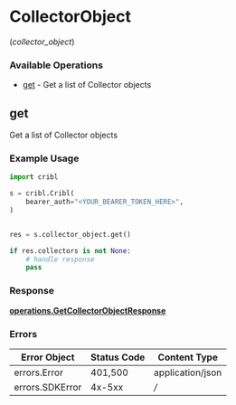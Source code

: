 # CollectorObject
(*collector_object*)

### Available Operations

* [get](#get) - Get a list of Collector objects

## get

Get a list of Collector objects

### Example Usage

```python
import cribl

s = cribl.Cribl(
    bearer_auth="<YOUR_BEARER_TOKEN_HERE>",
)


res = s.collector_object.get()

if res.collectors is not None:
    # handle response
    pass

```


### Response

**[operations.GetCollectorObjectResponse](../../models/operations/getcollectorobjectresponse.md)**
### Errors

| Error Object     | Status Code      | Content Type     |
| ---------------- | ---------------- | ---------------- |
| errors.Error     | 401,500          | application/json |
| errors.SDKError  | 4x-5xx           | */*              |
